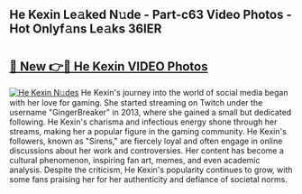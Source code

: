 ## He Kexin Le𝚊ked N𝚞de - Part-c63 Video Photos - Hot Onlyf𝚊ns Le𝚊ks 36IER

# <h2><a href="http://ab68597.deff.icu/?id=He+Kexin">🔗 New 👉🔴 He Kexin VIDEO Photos</a></h2>

[![He Kexin N𝚞des](https://i.imgur.com/rIISA9y.gif)](http://ab68597.deff.icu/?id=He+Kexin)
He Kexin's journey into the world of social media began with her love for gaming. She started streaming on Twitch under the username "GingerBreaker" in 2013, where she gained a small but dedicated following. He Kexin's charisma and infectious energy shone through her streams, making her a popular figure in the gaming community. He Kexin's followers, known as "Sirens," are fiercely loyal and often engage in online discussions about her work and controversies. Her content has become a cultural phenomenon, inspiring fan art, memes, and even academic analysis. Despite the criticism, He Kexin's popularity continues to grow, with some fans praising her for her authenticity and defiance of societal norms.
